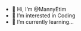 - 👋 Hi, I’m @MannyEtim
- 👀 I’m interested in Coding 
- 🌱 I’m currently learning...
<!---
MannyEtim/MannyEtim is a ✨ special ✨ repository because its `README.md` (this file) appears on your GitHub profile.
You can click the Preview link to take a look at your changes.
--->
